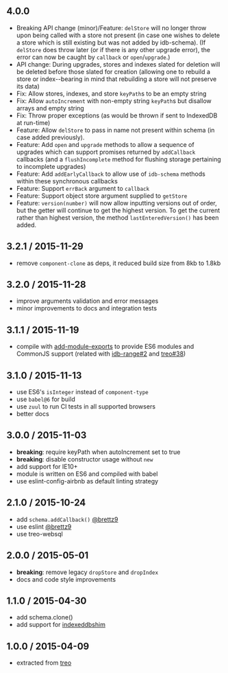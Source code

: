 ## 4.0.0

* Breaking API change (minor)/Feature: `delStore` will no longer throw upon
  being called with a store not present (in case one wishes to delete a store
  which is still existing but was not added by idb-schema). (If `delStore`
  does throw later (or if there is any other upgrade error), the error
  can now be caught by `callback` or `open`/`upgrade`.)
* API change: During upgrades, stores and indexes slated for deletion will
  be deleted before those slated for creation (allowing one to rebuild a
  store or index--bearing in mind that rebuilding a store will not preserve
  its data)
* Fix: Allow stores, indexes, and store `keyPath`s to be an empty string
* Fix: Allow `autoIncrement` with non-empty string `keyPath`s but disallow
  arrays and empty string
* Fix: Throw proper exceptions (as would be thrown if sent to IndexedDB at
  run-time)
* Feature: Allow `delStore` to pass in name not present within schema (in
  case added previously).
* Feature: Add `open` and `upgrade` methods to allow a sequence of upgrades
  which can support promises returned by `addCallback` callbacks (and a
  `flushIncomplete` method for flushing storage pertaining to incomplete
  upgrades)
* Feature: Add `addEarlyCallback` to allow use of `idb-schema` methods
  within these synchronous callbacks
* Feature: Support `errBack` argument to `callback`
* Feature: Support object store argument supplied to `getStore`
* Feature: `version(number)` will now allow inputting versions out of order,
  but the getter will continue to get the highest version. To get the current
  rather than highest version, the method `lastEnteredVersion()` has been
  added.

## 3.2.1 / 2015-11-29

* remove `component-clone` as deps,
  it reduced build size from 8kb to 1.8kb

## 3.2.0 / 2015-11-28

* improve arguments validation and error messages
* minor improvements to docs and integration tests

## 3.1.1 / 2015-11-19

* compile with [add-module-exports](https://github.com/59naga/babel-plugin-add-module-exports) to provide ES6 modules and CommonJS support (related with [idb-range#2](https://github.com/treojs/idb-range/issues/2) and [treo#38](https://github.com/treojs/treo/pull/38))

## 3.1.0 / 2015-11-13

* use ES6's `isInteger` instead of `component-type`
* use `babel@6` for build
* use `zuul` to run CI tests in all supported browsers
* better docs

## 3.0.0 / 2015-11-03

* **breaking**: require keyPath when autoIncrement set to true
* **breaking**: disable constructor usage without `new`
* add support for IE10+
* module is written on ES6 and compiled with babel
* use eslint-config-airbnb as default linting strategy

## 2.1.0 / 2015-10-24

* add `schema.addCallback()` [@brettz9](https://github.com/brettz9)
* use eslint [@brettz9](https://github.com/brettz9)
* use treo-websql

## 2.0.0 / 2015-05-01

* **breaking**: remove legacy `dropStore` and `dropIndex`
* docs and code style improvements

## 1.1.0 / 2015-04-30

* add schema.clone()
* add support for [indexeddbshim](https://github.com/axemclion/IndexedDBShim)

## 1.0.0 / 2015-04-09

* extracted from [treo](http://treojs.com)
